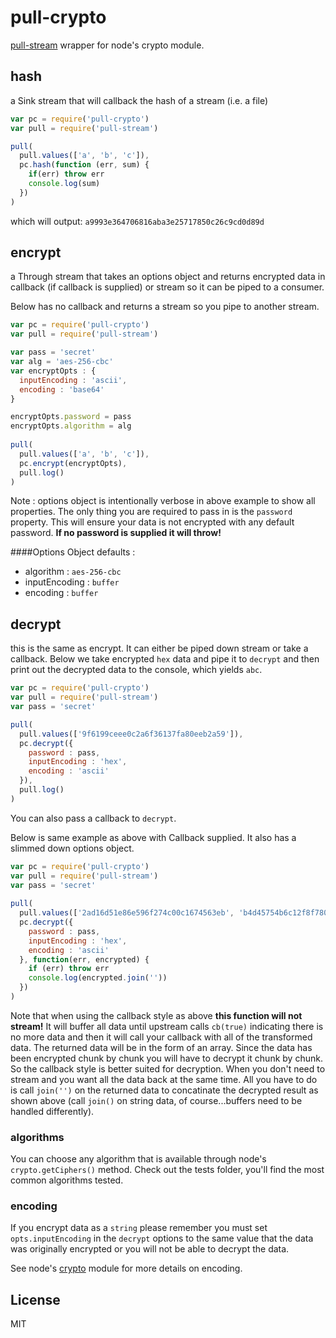 # pull-crypto

[pull-stream](https://github.com/dominictarr/pull-stream)
wrapper for node's crypto module.

## hash

a Sink stream that will callback the hash of a stream (i.e. a file)

``` js
var pc = require('pull-crypto')
var pull = require('pull-stream')

pull(
  pull.values(['a', 'b', 'c']),
  pc.hash(function (err, sum) {
    if(err) throw err
    console.log(sum)
  })
)
```
which will output: `a9993e364706816aba3e25717850c26c9cd0d89d`

## encrypt

a Through stream that takes an options object and returns encrypted data in callback (if callback is supplied) or stream so it can be piped to a consumer.

Below has no callback and returns a stream so you pipe to another stream.

```js
var pc = require('pull-crypto')
var pull = require('pull-stream')

var pass = 'secret'
var alg = 'aes-256-cbc'
var encryptOpts : {
  inputEncoding : 'ascii',
  encoding : 'base64'
}

encryptOpts.password = pass
encryptOpts.algorithm = alg
   
pull(
  pull.values(['a', 'b', 'c']),
  pc.encrypt(encryptOpts),
  pull.log()
)
```
Note : options object is intentionally verbose in above example to show all properties. The only thing you are required to pass in is the `password` property. This will ensure your data is not encrypted with any default password. **If no password is supplied it will throw!**

####Options Object defaults :

* algorithm : `aes-256-cbc`
* inputEncoding : `buffer`
* encoding : `buffer`


## decrypt

this is the same as encrypt. It can either be piped down stream or take a callback. Below we take encrypted `hex` data and pipe it to `decrypt` and then print out the decrypted data to the console, which yields `abc`.

```js
var pc = require('pull-crypto')
var pull = require('pull-stream')
var pass = 'secret'

pull(
  pull.values(['9f6199ceee0c2a6f36137fa80eeb2a59']),
  pc.decrypt({
    password : pass,
    inputEncoding : 'hex',
    encoding : 'ascii'
  }),
  pull.log()
)
```

You can also pass a callback to `decrypt`.

Below is same example as above with Callback supplied. It also has a slimmed down options object.

```js
var pc = require('pull-crypto')
var pull = require('pull-stream')
var pass = 'secret'
   
pull(
  pull.values(['2ad16d51e86e596f274c00c1674563eb', 'b4d45754b6c12f8f780b8245cefa3b60', 'eba7bdc73915a45cbd7e45b0b2dd2d29']),
  pc.decrypt({
    password : pass,
    inputEncoding : 'hex',
    encoding : 'ascii'
  }, function(err, encrypted) {
    if (err) throw err
    console.log(encrypted.join(''))
  })
)
```
Note that when using the callback style as above __this function will not stream!__
It will buffer all data until upstream calls `cb(true)` indicating there is no more data and then it will call your callback with all of the transformed data.
The returned data will be in the form of an array. Since the data has been encrypted chunk by chunk you will have to decrypt it chunk by chunk. So the callback style is better suited for decryption. When you don't need to stream and you want all the data back at the same time. All you have to do is call `join('')` on the returned data to concatinate the decrypted result as shown above (call `join()` on string data, of course...buffers need to be handled differently).

### algorithms

You can choose any algorithm that is available through node's `crypto.getCiphers()` method. Check out the tests folder, you'll find the most common algorithms tested.

### encoding

If you encrypt data as a `string` please remember you must set `opts.inputEncoding` in the `decrypt` options to the same value that the data was originally encrypted or you will not be able to decrypt the data.

See node's [crypto](http://nodejs.org/api/crypto.html#crypto_class_cipher) module for more details on encoding.

## License

MIT
